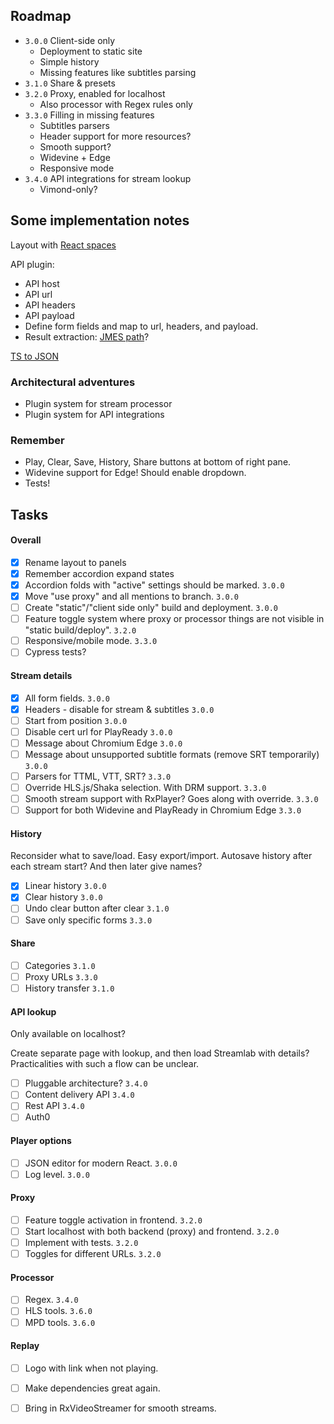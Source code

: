
## Roadmap

* `3.0.0` Client-side only
  * Deployment to static site
  * Simple history
  * Missing features like subtitles parsing
* `3.1.0` Share & presets
* `3.2.0` Proxy, enabled for localhost
  * Also processor with Regex rules only
* `3.3.0` Filling in missing features
  * Subtitles parsers
  * Header support for more resources?
  * Smooth support?
  * Widevine + Edge
  * Responsive mode
* `3.4.0` API integrations for stream lookup
  * Vimond-only?

## Some implementation notes

Layout with [React spaces](https://www.allaneagle.com/projects/react-spaces)

API plugin:

* API host
* API url
* API headers
* API payload
* Define form fields and map to url, headers, and payload.
* Result extraction: [JMES path](http://jmespath.org/)?

[TS to JSON](https://github.com/YousefED/typescript-json-schema)

### Architectural adventures

* Plugin system for stream processor
* Plugin system for API integrations

### Remember

* Play, Clear, Save, History, Share buttons at bottom of right pane.
* Widevine support for Edge! Should enable dropdown.
* Tests!

## Tasks

#### Overall

* [x] Rename layout to panels
* [x] Remember accordion expand states
* [x] Accordion folds with "active" settings should be marked. `3.0.0`
* [x] Move "use proxy" and all mentions to branch. `3.0.0`
* [ ] Create "static"/"client side only" build and deployment. `3.0.0`
* [ ] Feature toggle system where proxy or processor things are not visible in "static build/deploy". `3.2.0`
* [ ] Responsive/mobile mode. `3.3.0`
* [ ] Cypress tests?

#### Stream details

* [x] All form fields. `3.0.0`
* [x] Headers - disable for stream & subtitles `3.0.0`
* [ ] Start from position `3.0.0`
* [ ] Disable cert url for PlayReady  `3.0.0`
* [ ] Message about Chromium Edge  `3.0.0`
* [ ] Message about unsupported subtitle formats (remove SRT temporarily) `3.0.0`
* [ ] Parsers for TTML, VTT, SRT? `3.3.0`
* [ ] Override HLS.js/Shaka selection. With DRM support. `3.3.0`
* [ ] Smooth stream support with RxPlayer? Goes along with override. `3.3.0`
* [ ] Support for both Widevine and PlayReady in Chromium Edge `3.3.0`

#### History

Reconsider what to save/load. Easy export/import. Autosave history after each stream start? And then later give names?

* [x] Linear history `3.0.0`
* [x] Clear history `3.0.0`
* [ ] Undo clear button after clear `3.1.0`
* [ ] Save only specific forms `3.3.0`

#### Share

* [ ] Categories `3.1.0`
* [ ] Proxy URLs `3.3.0`
* [ ] History transfer `3.1.0`

#### API lookup

Only available on localhost?

Create separate page with lookup, and then load Streamlab with details? Practicalities with such a flow can be unclear.

* [ ] Pluggable architecture? `3.4.0`
* [ ] Content delivery API `3.4.0`
* [ ] Rest API `3.4.0`
* [ ] Auth0

#### Player options

* [ ] JSON editor for modern React. `3.0.0`
* [ ] Log level. `3.0.0`

#### Proxy

* [ ] Feature toggle activation in frontend. `3.2.0`
* [ ] Start localhost with both backend (proxy) and frontend. `3.2.0`
* [ ] Implement with tests. `3.2.0`
* [ ] Toggles for different URLs. `3.2.0`

#### Processor

* [ ] Regex. `3.4.0`
* [ ] HLS tools. `3.6.0`
* [ ] MPD tools. `3.6.0`

#### Replay

* [ ] Logo with link when not playing.
* [ ] Make dependencies great again.
* [ ] Bring in RxVideoStreamer for smooth streams.


